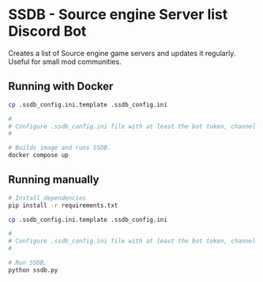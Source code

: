 # SSDB - Source engine Server list Discord Bot
Creates a list of Source engine game servers and updates it regularly. Useful for small mod communities.

## Running with Docker

```bash
cp .ssdb_config.ini.template .ssdb_config.ini

#
# Configure .ssdb_config.ini file with at least the bot token, channel id and the list method.
#

# Builds image and runs SSDB.
docker compose up
```

## Running manually

```bash
# Install dependencies
pip install -r requirements.txt

cp .ssdb_config.ini.template .ssdb_config.ini

#
# Configure .ssdb_config.ini file with at least the bot token, channel id and the list method.
#

# Run SSDB.
python ssdb.py
```
